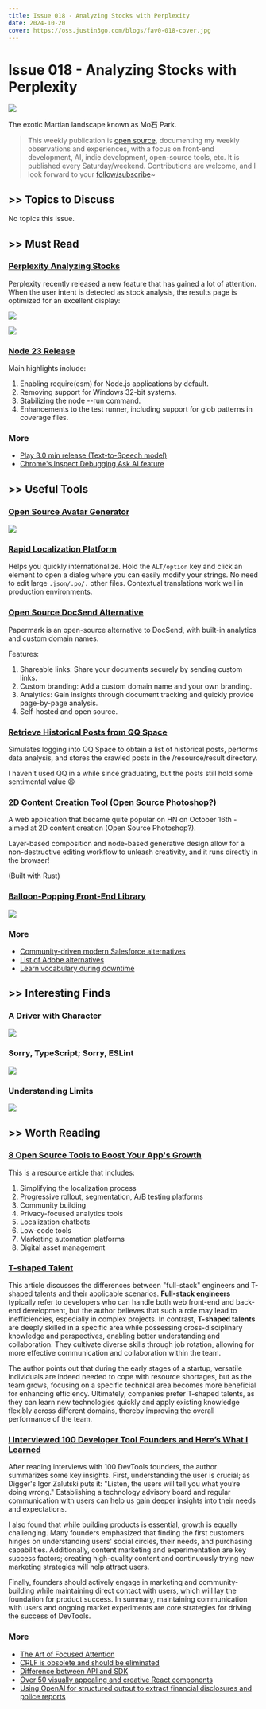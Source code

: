```yaml
---
title: Issue 018 - Analyzing Stocks with Perplexity
date: 2024-10-20
cover: https://oss.justin3go.com/blogs/fav0-018-cover.jpg
---
```

# Issue 018 - Analyzing Stocks with Perplexity

![](https://oss.justin3go.com/blogs/fav0-018-cover.jpg)

The exotic Martian landscape known as Mo石 Park.

> This weekly publication is [open source](https://github.com/Justin3go/FAV0), documenting my weekly observations and experiences, with a focus on front-end development, AI, indie development, open-source tools, etc. It is published every Saturday/weekend. Contributions are welcome, and I look forward to your [follow/subscribe](https://fav0.com/feed.xml)~
## \>\> Topics to Discuss

No topics this issue.
## \>\> Must Read

### [Perplexity Analyzing Stocks](https://www.reddit.com/r/perplexity_ai/comments/1g4kbyy/perplexity_for_finance_realtime_stock_quotes/)

Perplexity recently released a new feature that has gained a lot of attention. When the user intent is detected as stock analysis, the results page is optimized for an excellent display:

![](https://oss.justin3go.com/blogs/Pasted%20image%2020241020212355.png)

![](https://oss.justin3go.com/blogs/Pasted%20image%2020241020212403.png)

### [Node 23 Release](https://nodejs.org/en/blog/release/v23.0.0)

Main highlights include:

1. Enabling require(esm) for Node.js applications by default.
2. Removing support for Windows 32-bit systems.
3. Stabilizing the node --run command.
4. Enhancements to the test runner, including support for glob patterns in coverage files.

### More

- [Play 3.0 min release (Text-to-Speech model)](https://play.ht/news/introducing-play-3-0-mini/)
- [Chrome's Inspect Debugging Ask AI feature](https://developer.chrome.com/docs/devtools/ai-assistance)

## \>\> Useful Tools

### [Open Source Avatar Generator](https://github.com/Codennnn/vue-color-avatar)

![](https://oss.justin3go.com/blogs/Pasted%20image%2020241020220804.png)
### [Rapid Localization Platform](https://github.com/tolgee/tolgee-platform)

Helps you quickly internationalize. Hold the `ALT/option` key and click an element to open a dialog where you can easily modify your strings. No need to edit large `.json/.po/.` other files. Contextual translations work well in production environments.

### [Open Source DocSend Alternative](https://github.com/mfts/papermark)

Papermark is an open-source alternative to DocSend, with built-in analytics and custom domain names.

Features:

1. Shareable links: Share your documents securely by sending custom links.
2. Custom branding: Add a custom domain name and your own branding.
3. Analytics: Gain insights through document tracking and quickly provide page-by-page analysis.
4. Self-hosted and open source.

### [Retrieve Historical Posts from QQ Space](https://github.com/LibraHp/GetQzonehistory)

Simulates logging into QQ Space to obtain a list of historical posts, performs data analysis, and stores the crawled posts in the /resource/result directory.

I haven't used QQ in a while since graduating, but the posts still hold some sentimental value 😆

### [2D Content Creation Tool (Open Source Photoshop?)](https://github.com/GraphiteEditor/Graphite)

A web application that became quite popular on HN on October 16th - aimed at 2D content creation (Open Source Photoshop?).

Layer-based composition and node-based generative design allow for a non-destructive editing workflow to unleash creativity, and it runs directly in the browser!

(Built with Rust)

### [Balloon-Popping Front-End Library](https://arturbien.github.io/balloons-js/)

![](https://oss.justin3go.com/blogs/recording%208.gif)

### More

- [Community-driven modern Salesforce alternatives](https://github.om/twentyhq/twenty)
- [List of Adobe alternatives](https://github.com/KenneyNL/Adobe-Alternatives)
- [Learn vocabulary during downtime](https://github.com/Uahh/ToastFish)

## \>\> Interesting Finds

### A Driver with Character

![](https://oss.justin3go.com/blogs/Pasted%20image%2020241020210142.png)

### Sorry, TypeScript; Sorry, ESLint

![](https://oss.justin3go.com/blogs/Pasted%20image%2020241020211421.png)

### Understanding Limits

![](https://oss.justin3go.com/blogs/Pasted%20image%2020241020214417.png)

## \>\> Worth Reading

### [8 Open Source Tools to Boost Your App's Growth](https://dev.to/tolgee_i18n/8-open-source-tools-to-grow-your-app-and-reach-new-markets-5036)

This is a resource article that includes:

1. Simplifying the localization process
2. Progressive rollout, segmentation, A/B testing platforms
3. Community building
4. Privacy-focused analytics tools
5. Localization chatbots
6. Low-code tools
7. Marketing automation platforms
8. Digital asset management

### [T-shaped Talent](https://blog.devtang.com/2016/08/13/talk-about-full-stack/index.html)

This article discusses the differences between "full-stack" engineers and T-shaped talents and their applicable scenarios. **Full-stack engineers** typically refer to developers who can handle both web front-end and back-end development, but the author believes that such a role may lead to inefficiencies, especially in complex projects. In contrast, **T-shaped talents** are deeply skilled in a specific area while possessing cross-disciplinary knowledge and perspectives, enabling better understanding and collaboration. They cultivate diverse skills through job rotation, allowing for more effective communication and collaboration within the team.

The author points out that during the early stages of a startup, versatile individuals are indeed needed to cope with resource shortages, but as the team grows, focusing on a specific technical area becomes more beneficial for enhancing efficiency. Ultimately, companies prefer T-shaped talents, as they can learn new technologies quickly and apply existing knowledge flexibly across different domains, thereby improving the overall performance of the team.

### [I Interviewed 100 Developer Tool Founders and Here’s What I Learned](https://blog.scalingdevtools.com/i-interviewed-100-devtools-founders/)

After reading interviews with 100 DevTools founders, the author summarizes some key insights. First, understanding the user is crucial; as Digger's Igor Zalutski puts it: "Listen, the users will tell you what you’re doing wrong." Establishing a technology advisory board and regular communication with users can help us gain deeper insights into their needs and expectations.

I also found that while building products is essential, growth is equally challenging. Many founders emphasized that finding the first customers hinges on understanding users' social circles, their needs, and purchasing capabilities. Additionally, content marketing and experimentation are key success factors; creating high-quality content and continuously trying new marketing strategies will help attract users.

Finally, founders should actively engage in marketing and community-building while maintaining direct contact with users, which will lay the foundation for product success. In summary, maintaining communication with users and ongoing market experiments are core strategies for driving the success of DevTools.

### More

- [The Art of Focused Attention](https://billwear.github.io/art-of-attention.html)
- [CRLF is obsolete and should be eliminated](https://fossil-scm.org/home/ext/crlf-harmful.md)
- [Difference between API and SDK](https://blog.bytebytego.com/i/150104440/api-vs-sdk)
- [Over 50 visually appealing and creative React components](https://github.com/naymurdev/uilayout)
- [Using OpenAI for structured output to extract financial disclosures and police reports](https://gist.github.com/dannguyen/faaa56cebf30ad51108a9fe4f8db36d8)
